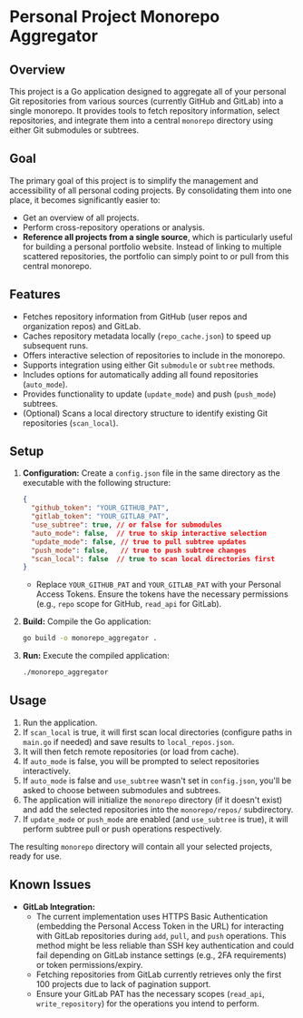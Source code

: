 # Personal Project Monorepo Aggregator

## Overview

This project is a Go application designed to aggregate all of your personal Git repositories from various sources (currently GitHub and GitLab) into a single monorepo. It provides tools to fetch repository information, select repositories, and integrate them into a central `monorepo` directory using either Git submodules or subtrees.

## Goal

The primary goal of this project is to simplify the management and accessibility of all personal coding projects. By consolidating them into one place, it becomes significantly easier to:

*   Get an overview of all projects.
*   Perform cross-repository operations or analysis.
*   **Reference all projects from a single source**, which is particularly useful for building a personal portfolio website. Instead of linking to multiple scattered repositories, the portfolio can simply point to or pull from this central monorepo.

## Features

*   Fetches repository information from GitHub (user repos and organization repos) and GitLab.
*   Caches repository metadata locally (`repo_cache.json`) to speed up subsequent runs.
*   Offers interactive selection of repositories to include in the monorepo.
*   Supports integration using either Git `submodule` or `subtree` methods.
*   Includes options for automatically adding all found repositories (`auto_mode`).
*   Provides functionality to update (`update_mode`) and push (`push_mode`) subtrees.
*   (Optional) Scans a local directory structure to identify existing Git repositories (`scan_local`).

## Setup

1.  **Configuration:** Create a `config.json` file in the same directory as the executable with the following structure:

    ```json
    {
      "github_token": "YOUR_GITHUB_PAT",
      "gitlab_token": "YOUR_GITLAB_PAT",
      "use_subtree": true, // or false for submodules
      "auto_mode": false,  // true to skip interactive selection
      "update_mode": false, // true to pull subtree updates
      "push_mode": false,   // true to push subtree changes
      "scan_local": false  // true to scan local directories first
    }
    ```

    *   Replace `YOUR_GITHUB_PAT` and `YOUR_GITLAB_PAT` with your Personal Access Tokens. Ensure the tokens have the necessary permissions (e.g., `repo` scope for GitHub, `read_api` for GitLab).

2.  **Build:** Compile the Go application:
    ```bash
    go build -o monorepo_aggregator .
    ```

3.  **Run:** Execute the compiled application:
    ```bash
    ./monorepo_aggregator
    ```

## Usage

1.  Run the application.
2.  If `scan_local` is true, it will first scan local directories (configure paths in `main.go` if needed) and save results to `local_repos.json`.
3.  It will then fetch remote repositories (or load from cache).
4.  If `auto_mode` is false, you will be prompted to select repositories interactively.
5.  If `auto_mode` is false and `use_subtree` wasn't set in `config.json`, you'll be asked to choose between submodules and subtrees.
6.  The application will initialize the `monorepo` directory (if it doesn't exist) and add the selected repositories into the `monorepo/repos/` subdirectory.
7.  If `update_mode` or `push_mode` are enabled (and `use_subtree` is true), it will perform subtree pull or push operations respectively.

The resulting `monorepo` directory will contain all your selected projects, ready for use. 

## Known Issues

*   **GitLab Integration:**
    *   The current implementation uses HTTPS Basic Authentication (embedding the Personal Access Token in the URL) for interacting with GitLab repositories during `add`, `pull`, and `push` operations. This method might be less reliable than SSH key authentication and could fail depending on GitLab instance settings (e.g., 2FA requirements) or token permissions/expiry.
    *   Fetching repositories from GitLab currently retrieves only the first 100 projects due to lack of pagination support.
    *   Ensure your GitLab PAT has the necessary scopes (`read_api`, `write_repository`) for the operations you intend to perform. 